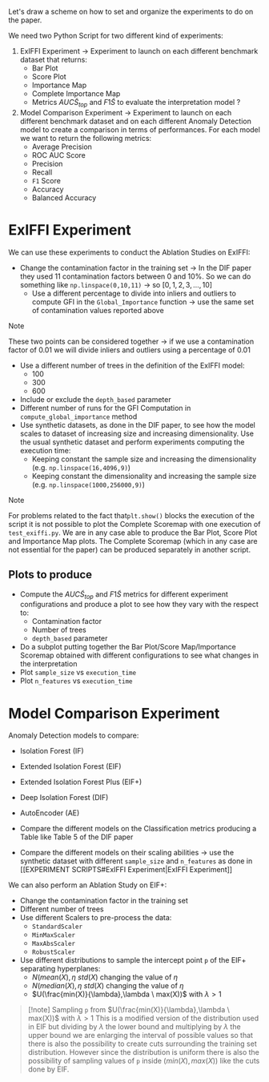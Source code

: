 Let's draw a scheme on how to set and organize the experiments to do on the paper. 

We need two Python Script for two different kind of experiments: 

1. ExIFFI Experiment → Experiment to launch on each different benchmark dataset that returns:
	- Bar Plot 
	- Score Plot
	- Importance Map 
	- Complete Importance Map 
	- Metrics  $AUC\tilde{S}_{top}$ and $F1\tilde{S}$ to evaluate the interpretation model ? 
1. Model Comparison Experiment → Experiment to launch on each different benchmark dataset and on each different Anomaly Detection model to create a comparison in terms of performances. For each model we want to return the following metrics: 
	- Average Precision 
	- ROC AUC Score 
	- Precision 
	- Recall
	- `F1` Score 
	- Accuracy 
	- Balanced Accuracy 

# ExIFFI Experiment 

We can use these experiments to conduct the Ablation Studies on ExIFFI: 

- Change the contamination factor in the training set → In the DIF paper they used 11 contamination factors between 0 and 10%. So we can do something like `np.linspace(0,10,11)` → so $[0,1,2,3,\dots,10]$
	- Use a different percentage to divide into inliers and outliers to compute GFI in the `Global_Importance` function → use the same set of contamination values reported above 

> [!note] 
> These two points can be considered together → if we use a contamination factor of 0.01 we will divide inliers and outliers using a percentage of 0.01  

- Use a different number of trees in the definition of the ExIFFI model: 
	- 100 
	- 300
	- 600
- Include or exclude the `depth_based` parameter 
- Different number of runs for the GFI Computation in `compute_global_importance` method 
- Use synthetic datasets, as done in the DIF paper, to see how the model scales to dataset of increasing size and increasing dimensionality. Use the usual synthetic dataset and perform experiments computing the execution time: 
	- Keeping constant the sample size and increasing the dimensionality (e.g. `np.linspace(16,4096,9)`)
	- Keeping constant the dimensionality and increasing the sample size (e.g. `np.linspace(1000,256000,9)`) 

> [!note] 
> For problems related to the fact that`plt.show()` blocks the execution of the script it is not possible to plot the Complete Scoremap with one execution of `test_exiffi.py`. We are in any case able to produce the Bar Plot, Score Plot and Importance Map plots. The Complete Scoremap (which in any case are not essential for the paper) can be produced separately in another script. 
## Plots to produce 

- Compute the  $AUC\tilde{S}_{top}$ and $F1\tilde{S}$ metrics for different experiment configurations and produce a plot to see how they vary with the respect to:
	- Contamination factor
	- Number of trees
	- `depth_based` parameter
- Do a subplot putting together the Bar Plot/Score Map/Importance Scoremap obtained with different configurations to see what changes in the interpretation 
- Plot `sample_size` vs `execution_time`
- Plot `n_features` vs `execution_time`

# Model Comparison Experiment 

Anomaly Detection models to compare: 

- Isolation Forest (IF)
- Extended Isolation Forest (EIF)
- Extended Isolation Forest Plus (EIF+)
- Deep Isolation Forest (DIF)
- AutoEncoder (AE)

- Compare the different models on the Classification metrics producing a Table like Table 5 of the DIF paper 
- Compare the different models on their scaling abilities → use the synthetic dataset with different `sample_size` and `n_features` as done in [[EXPERIMENT SCRIPTS#ExIFFI Experiment|ExIFFI Experiment]]

We can also perform an Ablation Study on EIF+: 

- Change the contamination factor in the training set
- Different number of trees
- Use different Scalers to pre-process the data:
	- `StandardScaler`
	- `MinMaxScaler`
	- `MaxAbsScaler`
	- `RobustScaler`
- Use different distributions to sample the intercept point `p` of the EIF+ separating hyperplanes:
	- $N(mean(X),\eta \ std(X)$ changing the value of $\eta$ 
	- $N(median(X),\eta \ std(X)$ changing the value of $\eta$ 
	- $U(\frac{min(X)}{\lambda},\lambda \ max(X))$ with $\lambda > 1$

> [!note] Sampling `p` from  $U(\frac{min(X)}{\lambda},\lambda \ max(X))$ with $\lambda > 1$
>  This is a modified version of the distribution used in EIF but dividing by $\lambda$ the lower bound and multiplying by $\lambda$ the upper bound we are enlarging the interval of possible values so that there is also the possibility to create cuts surrounding the training set distribution. However since the distribution is uniform there is also the possibility of sampling values of `p` inside $(min(X),max(X))$ like the cuts done by EIF. 



